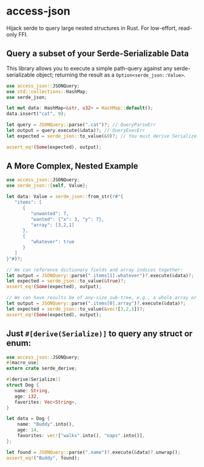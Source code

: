# access-json

Hijack serde to query large nested structures in Rust. For low-effort, read-only FFI.

## Query a subset of your Serde-Serializable Data

This library allows you to execute a simple path-query against any serde-serializable object; returning the result as a ``Option<serde_json::Value>``.

```rust
use access_json::JSONQuery;
use std::collections::HashMap;
use serde_json;

let mut data: HashMap<&str, u32> = HashMap::default();
data.insert("cat", 9);

let query = JSONQuery::parse(".cat")?; // QueryParseErr
let output = query.execute(&data)?; // QueryExecErr
let expected = serde_json::to_value(&9)?; // You must derive Serialize!

assert_eq!(Some(expected), output);
```

 ## A More Complex, Nested Example


 ```rust
 use access_json::JSONQuery;
 use serde_json::{self, Value};

 let data: Value = serde_json::from_str(r#"{
    "items": [
       {
          "unwanted": 7,
          "wanted": {"x": 3, "y": 7},
          "array": [3,2,1]
       },
       {
          "whatever": true
       }
    ]
 }"#)?;

 // We can reference dictionary fields and array indices together:
 let output = JSONQuery::parse(".items[1].whatever")?.execute(&data)?;
 let expected = serde_json::to_value(&true)?;
 assert_eq!(Some(expected), output);

 // We can have results be of any-size sub-tree, e.g., a whole array or vec.
 let output = JSONQuery::parse(".items[0].array")?.execute(&data)?;
 let expected = serde_json::to_value(&vec![3,2,1])?;
 assert_eq!(Some(expected), output);
 ```

 ## Just ``#[derive(Serialize)]`` to query any struct or enum:

 ```rust
 use access_json::JSONQuery;
 #[macro_use]
 extern crate serde_derive;

 #[derive(Serialize)]
 struct Dog {
    name: String,
    age: i32,
    favorites: Vec<String>,
 }

 let data = Dog {
     name: "Buddy".into(),
     age: 14,
     favorites: vec!["walks".into(), "naps".into()],
 };

 let found = JSONQuery::parse(".name")?.execute(&data)?.unwrap();
 assert_eq!("Buddy", found);
 ```
